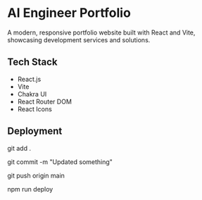 # AI Engineer Portfolio

A modern, responsive portfolio website built with React and Vite, showcasing development services and solutions.

## Tech Stack

- React.js
- Vite
- Chakra UI
- React Router DOM
- React Icons

## Deployment

git add .

git commit -m "Updated something"

git push origin main


npm run deploy
